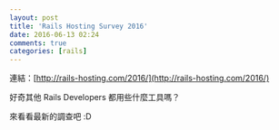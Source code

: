 ```yaml
---
layout: post
title: 'Rails Hosting Survey 2016'
date: 2016-06-13 02:24
comments: true
categories: [rails]
---
```

連結：[http://rails-hosting.com/2016/](http://rails-hosting.com/2016/)

好奇其他 Rails Developers 都用些什麼工具嗎？

來看看最新的調查吧 :D

